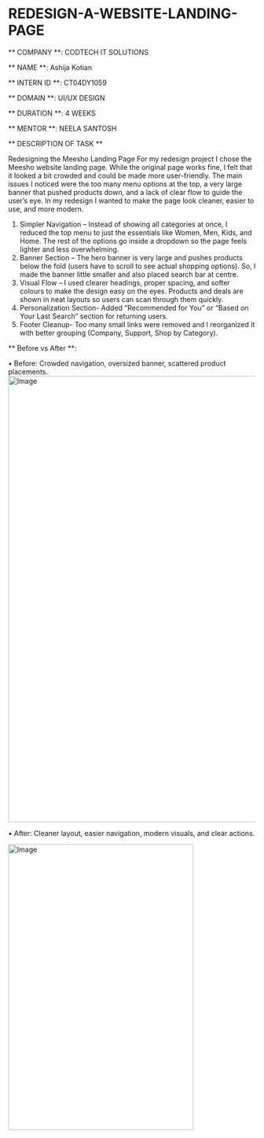# REDESIGN-A-WEBSITE-LANDING-PAGE

** COMPANY **: CODTECH IT SOLUTIONS

** NAME **: Ashija Kotian

** INTERN ID **: CT04DY1059

** DOMAIN **: UI/UX DESIGN

** DURATION **: 4 WEEKS

** MENTOR **: NEELA SANTOSH

** DESCRIPTION OF TASK **

Redesigning the Meesho Landing Page
For my redesign project I chose the Meesho website landing page. While the original page works fine, I felt that it looked a bit crowded and could be made more user-friendly. The main issues I noticed were the too many menu options at the top, a very large banner that pushed products down, and a lack of clear flow to guide the user’s eye.
In my redesign I wanted to make the page look cleaner, easier to use, and more modern.
1.	Simpler Navigation – Instead of showing all categories at once, I reduced the top menu to just the essentials like Women, Men, Kids, and Home. The rest of the options go inside a dropdown so the page feels lighter and less overwhelming.
2.	Banner Section – The hero banner is very large and pushes products below the fold (users have to scroll to see actual shopping options). So, I made the banner little smaller and also placed search bar at centre.
3.	Visual Flow – I used clearer headings, proper spacing, and softer colours to make the design easy on the eyes. Products and deals are shown in neat layouts so users can scan through them quickly.
4.	Personalization Section- Added “Recommended for You” or “Based on Your Last Search” section for returning users.
5.	Footer Cleanup- Too many small links were removed and I reorganized it with better grouping (Company, Support, Shop by Category).

** Before vs After **:

•	Before: Crowded navigation, oversized banner, scattered product placements.
<img width="1900" height="908" alt="Image" src="https://github.com/user-attachments/assets/7af82cee-784b-40a5-b248-056579f0414b" />

•	After: Cleaner layout, easier navigation, modern visuals, and clear actions.

<img width="377" height="581" alt="Image" src="https://github.com/user-attachments/assets/bc32d224-dde3-46eb-a2e2-0496070c2fd2" />




